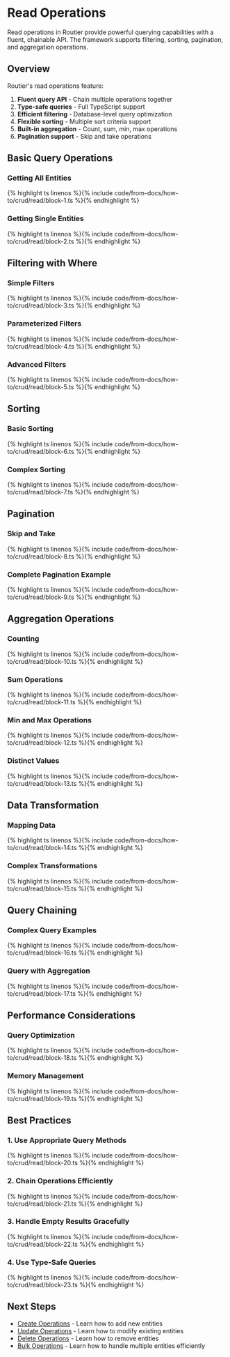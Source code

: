 # Read Operations

Read operations in Routier provide powerful querying capabilities with a fluent, chainable API. The framework supports filtering, sorting, pagination, and aggregation operations.

## Overview

Routier's read operations feature:

1. **Fluent query API** - Chain multiple operations together
2. **Type-safe queries** - Full TypeScript support
3. **Efficient filtering** - Database-level query optimization
4. **Flexible sorting** - Multiple sort criteria support
5. **Built-in aggregation** - Count, sum, min, max operations
6. **Pagination support** - Skip and take operations

## Basic Query Operations

### Getting All Entities


{% highlight ts linenos %}{% include code/from-docs/how-to/crud/read/block-1.ts %}{% endhighlight %}


### Getting Single Entities


{% highlight ts linenos %}{% include code/from-docs/how-to/crud/read/block-2.ts %}{% endhighlight %}


## Filtering with Where

### Simple Filters


{% highlight ts linenos %}{% include code/from-docs/how-to/crud/read/block-3.ts %}{% endhighlight %}


### Parameterized Filters


{% highlight ts linenos %}{% include code/from-docs/how-to/crud/read/block-4.ts %}{% endhighlight %}


### Advanced Filters


{% highlight ts linenos %}{% include code/from-docs/how-to/crud/read/block-5.ts %}{% endhighlight %}


## Sorting

### Basic Sorting


{% highlight ts linenos %}{% include code/from-docs/how-to/crud/read/block-6.ts %}{% endhighlight %}


### Complex Sorting


{% highlight ts linenos %}{% include code/from-docs/how-to/crud/read/block-7.ts %}{% endhighlight %}


## Pagination

### Skip and Take


{% highlight ts linenos %}{% include code/from-docs/how-to/crud/read/block-8.ts %}{% endhighlight %}


### Complete Pagination Example


{% highlight ts linenos %}{% include code/from-docs/how-to/crud/read/block-9.ts %}{% endhighlight %}


## Aggregation Operations

### Counting


{% highlight ts linenos %}{% include code/from-docs/how-to/crud/read/block-10.ts %}{% endhighlight %}


### Sum Operations


{% highlight ts linenos %}{% include code/from-docs/how-to/crud/read/block-11.ts %}{% endhighlight %}


### Min and Max Operations


{% highlight ts linenos %}{% include code/from-docs/how-to/crud/read/block-12.ts %}{% endhighlight %}


### Distinct Values


{% highlight ts linenos %}{% include code/from-docs/how-to/crud/read/block-13.ts %}{% endhighlight %}


## Data Transformation

### Mapping Data


{% highlight ts linenos %}{% include code/from-docs/how-to/crud/read/block-14.ts %}{% endhighlight %}


### Complex Transformations


{% highlight ts linenos %}{% include code/from-docs/how-to/crud/read/block-15.ts %}{% endhighlight %}


## Query Chaining

### Complex Query Examples


{% highlight ts linenos %}{% include code/from-docs/how-to/crud/read/block-16.ts %}{% endhighlight %}


### Query with Aggregation


{% highlight ts linenos %}{% include code/from-docs/how-to/crud/read/block-17.ts %}{% endhighlight %}


## Performance Considerations

### Query Optimization


{% highlight ts linenos %}{% include code/from-docs/how-to/crud/read/block-18.ts %}{% endhighlight %}


### Memory Management


{% highlight ts linenos %}{% include code/from-docs/how-to/crud/read/block-19.ts %}{% endhighlight %}


## Best Practices

### 1. **Use Appropriate Query Methods**


{% highlight ts linenos %}{% include code/from-docs/how-to/crud/read/block-20.ts %}{% endhighlight %}


### 2. **Chain Operations Efficiently**


{% highlight ts linenos %}{% include code/from-docs/how-to/crud/read/block-21.ts %}{% endhighlight %}


### 3. **Handle Empty Results Gracefully**


{% highlight ts linenos %}{% include code/from-docs/how-to/crud/read/block-22.ts %}{% endhighlight %}


### 4. **Use Type-Safe Queries**


{% highlight ts linenos %}{% include code/from-docs/how-to/crud/read/block-23.ts %}{% endhighlight %}


## Next Steps

- [Create Operations](create.md) - Learn how to add new entities
- [Update Operations](update.md) - Learn how to modify existing entities
- [Delete Operations](delete.md) - Learn how to remove entities
- [Bulk Operations](bulk/README.md) - Learn how to handle multiple entities efficiently

